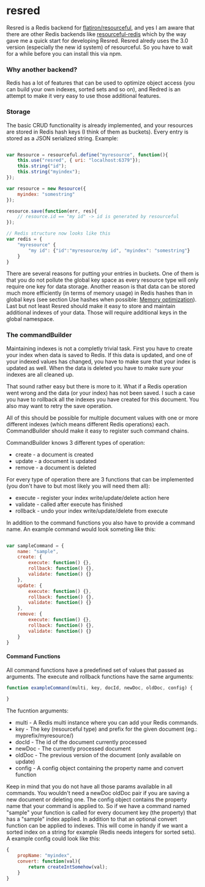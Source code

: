resred
==========

Resred is a Redis backend for [flatiron/resourceful](https://github.com/flatiron/resourceful), and yes I am aware that there are other Redis backends like [resourceful-redis](https://github.com/particlebanana/resourceful-redis) which by the way gave me a quick start for developing Resred. Resred alredy uses the 3.0 version (especially the new id system) of resourceful. So you have to wait for a while before you can install this via npm.

### Why another backend?
Redis has a lot of features that can be used to optimize object access (you can build your own indexes, sorted sets and so on), and Redred is an attempt to make it very easy to use those additional features.

### Storage
The basic CRUD functionality is already implemented, and your resources are stored in Redis hash keys (I think of them as buckets). Every entry is stored as a JSON serialized string. Example:

```javascript

var Resource = resourceful.define("myresource", function(){
	this.use("resred", { uri: "localhost:6379"});
	this.string("id");
	this.string("myindex");
});

var resource = new Resource({
	myindex: "somestring"
});

resource.save(function(err, res){
	// resource.id == "my id" -> id is generated by resourceful
});

// Redis structure now looks like this
var redis = {
	"myresource" {
		"my id": {"id":"myresource/my id", "myindex": "somestring"}
	}
}

```
There are several reasons for putting your entries in buckets. One of them is that you do not pollute the global key space as every resource type will only require one key for data storage. Another reason is that data can be stored much more efficiently (in terms of memory usage) in Redis hashes than in global keys (see section Use hashes when possible: [Memory optimization](http://redis.io/topics/memory-optimization)). Last but not least Resred should make it easy to store and maintain additional indexes of your data. Those will require additional keys in the global namespace.

### The commandBuilder
Maintaining indexes is not a completly trivial task. First you have to create your index when data is saved to Redis. If this data is updated, and one of your indexed values has changed, you have to make sure that your index is updated as well. When the data is deleted you have to make sure your indexes are all cleaned up.

That sound rather easy but there is more to it. What if a Redis operation went wrong and the data (or your index) has not been saved. I such a case you have to rollback all the indexes you have created for this document. You also may want to retry the save operation. 

All of this should be possible for multiple document values with one or more different indexes (which means different Redis operations) each. CommandBuilder should make it easy to register such command chains.

CommandBuilder knows 3 different types of operation:

 * create - a document is created
 * update - a document is updated
 * remove - a document is deleted

For every type of operation there are 3 functions that can be implemented (you don't have to but most likely you will need them all):

 * execute - register your index write/update/delete action here
 * validate - called after execute has finished
 * rollback - undo your index write/update/delete from execute

In addition to the command functions you also have to provide a command name. An example command would look someting like this:

```javascript

var sampleCommand = {
	name: "sample",
	create: {
		execute: function() {},
		rollback: function() {},
		validate: function() {}
	},
	update: {
		execute: function() {},
		rollback: function() {},
		validate: function() {}
	},
	remove: {
		execute: function() {},
		rollback: function() {},
		validate: function() {}
	}
}

```

#### Command Functions

All command functions have a predefined set of values that passed as arguments. The execute and rollback functions have the same arguments:

```javascript
function exampleCommand(multi, key, docId, newDoc, oldDoc, config) {
	
}
```
The fucntion arguments:
 * multi - A Redis multi instance where you can add your Redis commands.
 * key - The key (resourceful type) and prefix for the given document (eg.: myprefix/myresource/)
 * docId - The id of the document currently processed
 * newDoc - The currently processed document
 * oldDoc - The previous version of the document (only available on update)
 * config - A config object containing the property name and convert function

Keep in mind that you do not have all those params available in all commands. You wouldn't need a newDoc oldDoc pair if you are saving a new document or deleting one.
The config object contains the property name that your command is applied to. So if we have a command named "sample" your function is called for every document key (the property) that has a "sample" index applied. In addition to that an optional convert function can be applied to indexes. This will come in handy if we want a sorted index on a string for example (Redis needs integers for sorted sets). A example config could look like this:

```javascript
{
	propName: "myindex", 
	convert: function(val){
		return createIntSomehow(val);
	}
}
```
